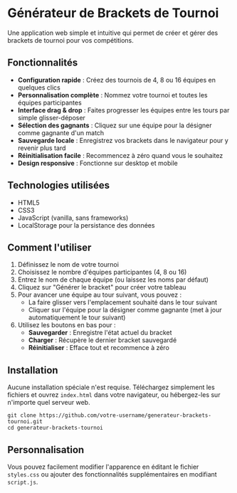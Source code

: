 # Générateur de Brackets de Tournoi

Une application web simple et intuitive qui permet de créer et gérer des brackets de tournoi pour vos compétitions.

## Fonctionnalités

- **Configuration rapide** : Créez des tournois de 4, 8 ou 16 équipes en quelques clics
- **Personnalisation complète** : Nommez votre tournoi et toutes les équipes participantes
- **Interface drag & drop** : Faites progresser les équipes entre les tours par simple glisser-déposer
- **Sélection des gagnants** : Cliquez sur une équipe pour la désigner comme gagnante d'un match
- **Sauvegarde locale** : Enregistrez vos brackets dans le navigateur pour y revenir plus tard
- **Réinitialisation facile** : Recommencez à zéro quand vous le souhaitez
- **Design responsive** : Fonctionne sur desktop et mobile

## Technologies utilisées

- HTML5
- CSS3
- JavaScript (vanilla, sans frameworks)
- LocalStorage pour la persistance des données

## Comment l'utiliser

1. Définissez le nom de votre tournoi
2. Choisissez le nombre d'équipes participantes (4, 8 ou 16)
3. Entrez le nom de chaque équipe (ou laissez les noms par défaut)
4. Cliquez sur "Générer le bracket" pour créer votre tableau
5. Pour avancer une équipe au tour suivant, vous pouvez :
   - La faire glisser vers l'emplacement souhaité dans le tour suivant
   - Cliquer sur l'équipe pour la désigner comme gagnante (met à jour automatiquement le tour suivant)
6. Utilisez les boutons en bas pour :
   - **Sauvegarder** : Enregistre l'état actuel du bracket
   - **Charger** : Récupère le dernier bracket sauvegardé
   - **Réinitialiser** : Efface tout et recommence à zéro

## Installation

Aucune installation spéciale n'est requise. Téléchargez simplement les fichiers et ouvrez `index.html` dans votre navigateur, ou hébergez-les sur n'importe quel serveur web.

```
git clone https://github.com/votre-username/generateur-brackets-tournoi.git
cd generateur-brackets-tournoi
```

## Personnalisation

Vous pouvez facilement modifier l'apparence en éditant le fichier `styles.css` ou ajouter des fonctionnalités supplémentaires en modifiant `script.js`.
